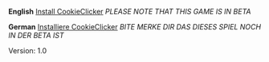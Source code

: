**English** [Install CookieClicker](https://github.com/K4sperl/cookie_clicker.bat/blob/main/CookieFiles_1.0.zip)
*PLEASE NOTE THAT THIS GAME IS IN BETA*

**German** [Installiere CookieClicker](https://github.com/K4sperl/cookie_clicker.bat/blob/main/CookieFiles_1.0.zip)
*BITE MERKE DIR DAS DIESES SPIEL NOCH IN DER BETA IST*

Version: 1.0
